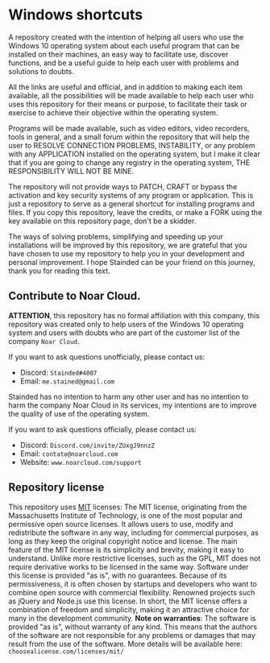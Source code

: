 
# Windows shortcuts


A repository created with the intention of helping all users who use the Windows 10 operating system about each useful program that can be installed on their machines, an easy way to facilitate use, discover functions, and be a useful guide to help each user with problems and solutions to doubts. 

All the links are useful and official, and in addition to making each item available, all the possibilities will be made available to help each user who uses this repository for their means or purpose, to facilitate their task or exercise to achieve their objective within the operating system.

Programs will be made available, such as video editors, video recorders, tools in general, and a small forum within the repository that will help the user to RESOLVE CONNECTION PROBLEMS, INSTABILITY, or any problem with any APPLICATION installed on the operating system, but I make it clear that if you are going to change any registry in the operating system, THE RESPONSIBILITY WILL NOT BE MINE.

The repository will not provide ways to PATCH, CRAFT or bypass the activation and key security systems of any program or application. This is just a repository to serve as a general shortcut for installing programs and files. If you copy this repository, leave the credits, or make a FORK using the key available on this repository page, don't be a skidder. 

The ways of solving problems, simplifying and speeding up your installations will be improved by this repository, we are grateful that you have chosen to use my repository to help you in your development and personal improvement. I hope Stainded can be your friend on this journey, thank you for reading this text.

## Contribute to Noar Cloud.

**ATTENTION**, this repository has no formal affiliation with this company, this repository was created only to help users of the Windows 10 operating system and users with doubts who are part of the customer list of the company `Noar Cloud`.

If you want to ask questions unofficially, please contact us:
* Discord: `Stainded#4007`
* Email: `me.stained@gmail.com`

Stainded has no intention to harm any other user and has no intention to harm the company Noar Cloud in its services, my intentions are to improve the quality of use of the operating system.

If you want to ask questions officially, please contact us:

* Discord: `Discord.com/invite/ZUxgJ9nnzZ`
* Email: `contato@noarcloud.com`
* Website: `www.noarcloud.com/support`






## Repository license

This repository uses [MIT](https://choosealicense.com/licenses/mit/) licenses: The MIT license, originating from the Massachusetts Institute of Technology, is one of the most popular and permissive open source licenses. It allows users to use, modify and redistribute the software in any way, including for commercial purposes, as long as they keep the original copyright notice and license. The main feature of the MIT license is its simplicity and brevity, making it easy to understand. Unlike more restrictive licenses, such as the GPL, MIT does not require derivative works to be licensed in the same way. Software under this license is provided "as is", with no guarantees. Because of its permissiveness, it is often chosen by startups and developers who want to combine open source with commercial flexibility. Renowned projects such as jQuery and Node.js use this license. In short, the MIT license offers a combination of freedom and simplicity, making it an attractive choice for many in the development community.
**Note on warranties**: The software is provided "as is", without warranty of any kind. This means that the authors of the software are not responsible for any problems or damages that may result from the use of the software.
More details will be available here: `choosealicense.com/licenses/mit/`

